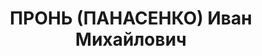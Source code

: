 ---
title: ПРОНЬ (ПАНАСЕНКО) Иван Михайлович
description: 'Род. в 1903, АССР Немцев Поволжья, Мокроусовский р-н, с. Семеновка,
  украинец. Проживал: г. Свердловск. Начальник строительства Уральского завода электромашиностроения.

  Арестован 10.09.1937. Приговор: 15.01.1938 – ВМН. Расстрелян 15.01.1938'
---